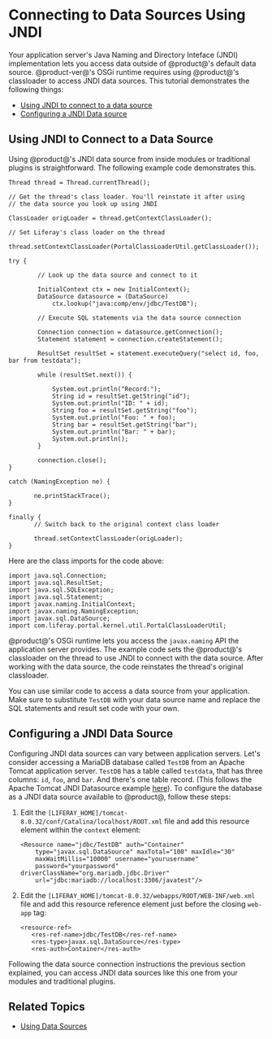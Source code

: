 # Connecting to Data Sources Using JNDI [](id=connecting-to-data-sources-using-jndi)

Your application server's Java Naming and Directory Inteface (JNDI)
implementation lets you access data outside of @product@'s default data source.
@product-ver@'s OSGi runtime requires using @product@'s classloader to access
JNDI data sources. This tutorial demonstrates the following things:

-   [Using JNDI to connect to a data source](using-jndi-to-connect-to-a-data-source)
-   [Configuring a JNDI Data source](configuring-a-jndi-data-source)

## Using JNDI to Connect to a Data Source [](id=using-jndi-to-connect-to-a-data-source)

Using @product@'s JNDI data source from inside modules or traditional plugins is
straightforward. The following example code demonstrates this.

    Thread thread = Thread.currentThread();

    // Get the thread's class loader. You'll reinstate it after using
    // the data source you look up using JNDI

    ClassLoader origLoader = thread.getContextClassLoader();
    
    // Set Liferay's class loader on the thread
    
    thread.setContextClassLoader(PortalClassLoaderUtil.getClassLoader());

    try {

            // Look up the data source and connect to it

            InitialContext ctx = new InitialContext();
            DataSource datasource = (DataSource)
                ctx.lookup("java:comp/env/jdbc/TestDB");

            // Execute SQL statements via the data source connection

            Connection connection = datasource.getConnection();
            Statement statement = connection.createStatement();

            ResultSet resultSet = statement.executeQuery("select id, foo, bar from testdata");

            while (resultSet.next()) {

                System.out.println("Record:");
                String id = resultSet.getString("id");
                System.out.println("ID: " + id);
                String foo = resultSet.getString("foo");
                System.out.println("Foo: " + foo);
                String bar = resultSet.getString("bar");
                System.out.println("Bar: " + bar);
                System.out.println();
            }

            connection.close();
    }

    catch (NamingException ne) {

           ne.printStackTrace();
    }

    finally {
           // Switch back to the original context class loader

           thread.setContextClassLoader(origLoader);
    }

Here are the class imports for the code above:

    import java.sql.Connection;
    import java.sql.ResultSet;
    import java.sql.SQLException;
    import java.sql.Statement;
    import javax.naming.InitialContext;
    import javax.naming.NamingException;
    import javax.sql.DataSource;
    import com.liferay.portal.kernel.util.PortalClassLoaderUtil;

@product@'s OSGi runtime lets you
access the `javax.naming` API the application server provides. The example code
sets the @product@'s classloader on the thread to use JNDI to connect with
the data source. After working with the data source, the code reinstates the
thread's original classloader. 

You can use similar code to access a data source from your application. Make
sure to substitute `TestDB` with your data source name and replace the SQL
statements and result set code with your own.

## Configuring a JNDI Data Source [](id=configuring-a-jndi-data-source)

Configuring JNDI data sources can vary between application servers. Let's
consider accessing a MariaDB database called `TestDB` from an Apache Tomcat
application server.  `TestDB` has a table called `testdata`, that
has three columns: `id`, `foo`, and `bar`. And there's one table record. (This follows the Apache Tomcat JNDI Datasource example
[here](https://tomcat.apache.org/tomcat-8.0-doc/jndi-datasource-examples-howto.html)).
To configure the database as a JNDI data source available to @product@, follow
these steps:

1.  Edit the `[LIFERAY_HOME]/tomcat-8.0.32/conf/Catalina/localhost/ROOT.xml`
    file and add this resource element within the `context` element:

        <Resource name="jdbc/TestDB" auth="Container"
            type="javax.sql.DataSource" maxTotal="100" maxIdle="30"
            maxWaitMillis="10000" username="yourusername"
            password="yourpassword" driverClassName="org.mariadb.jdbc.Driver"
            url="jdbc:mariadb://localhost:3306/javatest"/>

2.  Edit the `[LIFERAY_HOME]/tomcat-8.0.32/webapps/ROOT/WEB-INF/web.xml` file
    and add this resource reference element just before the closing `web-app`
    tag:

        <resource-ref>
           <res-ref-name>jdbc/TestDB</res-ref-name>
           <res-type>javax.sql.DataSource</res-type>
           <res-auth>Container</res-auth>
       </resource-ref>

Following the data source connection instructions the previous section
explained, you can access JNDI data sources like this one from your modules and
traditional plugins.

## Related Topics [](id=related-topics)

-   [Using Data Sources](/discover/deployment/-/knowledge_base/7-0/installing-liferay-manually#using-data-sources)
